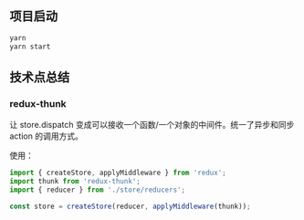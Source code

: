 ## 项目启动

```bash
yarn
yarn start
```

## 技术点总结

### redux-thunk

让 store.dispatch 变成可以接收一个函数/一个对象的中间件。统一了异步和同步 action 的调用方式。

使用：

```js
import { createStore, applyMiddleware } from 'redux';
import thunk from 'redux-thunk';
import { reducer } from './store/reducers';

const store = createStore(reducer, applyMiddleware(thunk));
```